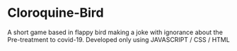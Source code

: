 # Cloroquine-Bird
A short game based in flappy bird making a joke with ignorance about the Pre-treatment to covid-19.
Developed only using JAVASCRIPT / CSS / HTML



